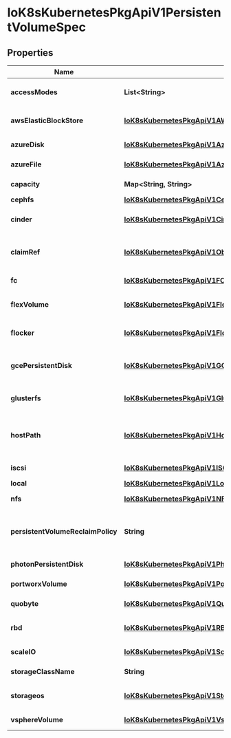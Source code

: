 
# IoK8sKubernetesPkgApiV1PersistentVolumeSpec

## Properties
Name | Type | Description | Notes
------------ | ------------- | ------------- | -------------
**accessModes** | **List&lt;String&gt;** | AccessModes contains all ways the volume can be mounted. More info: https://kubernetes.io/docs/concepts/storage/persistent-volumes#access-modes |  [optional]
**awsElasticBlockStore** | [**IoK8sKubernetesPkgApiV1AWSElasticBlockStoreVolumeSource**](IoK8sKubernetesPkgApiV1AWSElasticBlockStoreVolumeSource.md) | AWSElasticBlockStore represents an AWS Disk resource that is attached to a kubelet&#39;s host machine and then exposed to the pod. More info: https://kubernetes.io/docs/concepts/storage/volumes#awselasticblockstore |  [optional]
**azureDisk** | [**IoK8sKubernetesPkgApiV1AzureDiskVolumeSource**](IoK8sKubernetesPkgApiV1AzureDiskVolumeSource.md) | AzureDisk represents an Azure Data Disk mount on the host and bind mount to the pod. |  [optional]
**azureFile** | [**IoK8sKubernetesPkgApiV1AzureFileVolumeSource**](IoK8sKubernetesPkgApiV1AzureFileVolumeSource.md) | AzureFile represents an Azure File Service mount on the host and bind mount to the pod. |  [optional]
**capacity** | **Map&lt;String, String&gt;** | A description of the persistent volume&#39;s resources and capacity. More info: https://kubernetes.io/docs/concepts/storage/persistent-volumes#capacity |  [optional]
**cephfs** | [**IoK8sKubernetesPkgApiV1CephFSVolumeSource**](IoK8sKubernetesPkgApiV1CephFSVolumeSource.md) | CephFS represents a Ceph FS mount on the host that shares a pod&#39;s lifetime |  [optional]
**cinder** | [**IoK8sKubernetesPkgApiV1CinderVolumeSource**](IoK8sKubernetesPkgApiV1CinderVolumeSource.md) | Cinder represents a cinder volume attached and mounted on kubelets host machine More info: https://releases.k8s.io/HEAD/examples/mysql-cinder-pd/README.md |  [optional]
**claimRef** | [**IoK8sKubernetesPkgApiV1ObjectReference**](IoK8sKubernetesPkgApiV1ObjectReference.md) | ClaimRef is part of a bi-directional binding between PersistentVolume and PersistentVolumeClaim. Expected to be non-nil when bound. claim.VolumeName is the authoritative bind between PV and PVC. More info: https://kubernetes.io/docs/concepts/storage/persistent-volumes#binding |  [optional]
**fc** | [**IoK8sKubernetesPkgApiV1FCVolumeSource**](IoK8sKubernetesPkgApiV1FCVolumeSource.md) | FC represents a Fibre Channel resource that is attached to a kubelet&#39;s host machine and then exposed to the pod. |  [optional]
**flexVolume** | [**IoK8sKubernetesPkgApiV1FlexVolumeSource**](IoK8sKubernetesPkgApiV1FlexVolumeSource.md) | FlexVolume represents a generic volume resource that is provisioned/attached using an exec based plugin. This is an alpha feature and may change in future. |  [optional]
**flocker** | [**IoK8sKubernetesPkgApiV1FlockerVolumeSource**](IoK8sKubernetesPkgApiV1FlockerVolumeSource.md) | Flocker represents a Flocker volume attached to a kubelet&#39;s host machine and exposed to the pod for its usage. This depends on the Flocker control service being running |  [optional]
**gcePersistentDisk** | [**IoK8sKubernetesPkgApiV1GCEPersistentDiskVolumeSource**](IoK8sKubernetesPkgApiV1GCEPersistentDiskVolumeSource.md) | GCEPersistentDisk represents a GCE Disk resource that is attached to a kubelet&#39;s host machine and then exposed to the pod. Provisioned by an admin. More info: https://kubernetes.io/docs/concepts/storage/volumes#gcepersistentdisk |  [optional]
**glusterfs** | [**IoK8sKubernetesPkgApiV1GlusterfsVolumeSource**](IoK8sKubernetesPkgApiV1GlusterfsVolumeSource.md) | Glusterfs represents a Glusterfs volume that is attached to a host and exposed to the pod. Provisioned by an admin. More info: https://releases.k8s.io/HEAD/examples/volumes/glusterfs/README.md |  [optional]
**hostPath** | [**IoK8sKubernetesPkgApiV1HostPathVolumeSource**](IoK8sKubernetesPkgApiV1HostPathVolumeSource.md) | HostPath represents a directory on the host. Provisioned by a developer or tester. This is useful for single-node development and testing only! On-host storage is not supported in any way and WILL NOT WORK in a multi-node cluster. More info: https://kubernetes.io/docs/concepts/storage/volumes#hostpath |  [optional]
**iscsi** | [**IoK8sKubernetesPkgApiV1ISCSIVolumeSource**](IoK8sKubernetesPkgApiV1ISCSIVolumeSource.md) | ISCSI represents an ISCSI Disk resource that is attached to a kubelet&#39;s host machine and then exposed to the pod. Provisioned by an admin. |  [optional]
**local** | [**IoK8sKubernetesPkgApiV1LocalVolumeSource**](IoK8sKubernetesPkgApiV1LocalVolumeSource.md) | Local represents directly-attached storage with node affinity |  [optional]
**nfs** | [**IoK8sKubernetesPkgApiV1NFSVolumeSource**](IoK8sKubernetesPkgApiV1NFSVolumeSource.md) | NFS represents an NFS mount on the host. Provisioned by an admin. More info: https://kubernetes.io/docs/concepts/storage/volumes#nfs |  [optional]
**persistentVolumeReclaimPolicy** | **String** | What happens to a persistent volume when released from its claim. Valid options are Retain (default) and Recycle. Recycling must be supported by the volume plugin underlying this persistent volume. More info: https://kubernetes.io/docs/concepts/storage/persistent-volumes#reclaiming |  [optional]
**photonPersistentDisk** | [**IoK8sKubernetesPkgApiV1PhotonPersistentDiskVolumeSource**](IoK8sKubernetesPkgApiV1PhotonPersistentDiskVolumeSource.md) | PhotonPersistentDisk represents a PhotonController persistent disk attached and mounted on kubelets host machine |  [optional]
**portworxVolume** | [**IoK8sKubernetesPkgApiV1PortworxVolumeSource**](IoK8sKubernetesPkgApiV1PortworxVolumeSource.md) | PortworxVolume represents a portworx volume attached and mounted on kubelets host machine |  [optional]
**quobyte** | [**IoK8sKubernetesPkgApiV1QuobyteVolumeSource**](IoK8sKubernetesPkgApiV1QuobyteVolumeSource.md) | Quobyte represents a Quobyte mount on the host that shares a pod&#39;s lifetime |  [optional]
**rbd** | [**IoK8sKubernetesPkgApiV1RBDVolumeSource**](IoK8sKubernetesPkgApiV1RBDVolumeSource.md) | RBD represents a Rados Block Device mount on the host that shares a pod&#39;s lifetime. More info: https://releases.k8s.io/HEAD/examples/volumes/rbd/README.md |  [optional]
**scaleIO** | [**IoK8sKubernetesPkgApiV1ScaleIOVolumeSource**](IoK8sKubernetesPkgApiV1ScaleIOVolumeSource.md) | ScaleIO represents a ScaleIO persistent volume attached and mounted on Kubernetes nodes. |  [optional]
**storageClassName** | **String** | Name of StorageClass to which this persistent volume belongs. Empty value means that this volume does not belong to any StorageClass. |  [optional]
**storageos** | [**IoK8sKubernetesPkgApiV1StorageOSPersistentVolumeSource**](IoK8sKubernetesPkgApiV1StorageOSPersistentVolumeSource.md) | StorageOS represents a StorageOS volume that is attached to the kubelet&#39;s host machine and mounted into the pod More info: https://releases.k8s.io/HEAD/examples/volumes/storageos/README.md |  [optional]
**vsphereVolume** | [**IoK8sKubernetesPkgApiV1VsphereVirtualDiskVolumeSource**](IoK8sKubernetesPkgApiV1VsphereVirtualDiskVolumeSource.md) | VsphereVolume represents a vSphere volume attached and mounted on kubelets host machine |  [optional]



